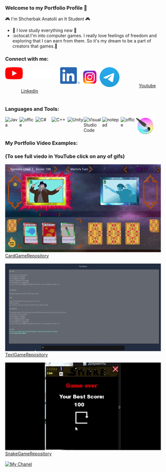 ### Welcome to my Portfolio Profile 🎩

🎮 I'm Shcherbak Anatolii an It Student 🎮 
- 📖 I love study everything new 🚀
- :octocat:I'm into computer games. I really love feelings of freedom and exploring that I can earn from them. So it's my dream to be a part of creators that games.🎇

### Connect with me:

[<img align="left"   alt="Anatolii Shcherbak | YouTube" width="178px" src="https://github.com/Anatolii-Shcherbak/resources/blob/main/Img/yt_logo_rgb_dark.png"/>][youtube]
&nbsp;
[<img align="left"   alt="Anatolii Shcherbak | LinkedIn" width="64px" src="https://github.com/Anatolii-Shcherbak/resources/blob/main/Img/LI-In-Bug.png"/>][linkedin]
[<img align="left"   alt="Anatolii Shcherbak | Instagram" width="64px" src="https://github.com/Anatolii-Shcherbak/resources/blob/main/Img/Inst.png" />][instagram]
[<img align="left"  alt="Anatolii Shcherbak | TG" width="64px" src="https://github.com/Anatolii-Shcherbak/resources/blob/main/Img/Telegram.png" />][Tg]
<br >
<br >
<br >
&nbsp;&nbsp;&nbsp;&nbsp;&nbsp;&nbsp;&nbsp;&nbsp;&nbsp;&nbsp;&nbsp;&nbsp;&nbsp;&nbsp;&nbsp;&nbsp;[Youtube]&nbsp;&nbsp;&nbsp;&nbsp;&nbsp;&nbsp;&nbsp;&nbsp;&nbsp;&nbsp;&nbsp;&nbsp;&nbsp;&nbsp;&nbsp;&nbsp;&nbsp;[Linkedin]
<br >
<br >

### Languages and Tools:

<img align="left" alt="Java" height ="64px" width="46px" src="https://seeklogo.com/images/J/java-logo-7833D1D21A-seeklogo.com.png" />
<img align="left" alt="office" width="52px" src="https://seeklogo.com/images/E/eclipse-logo-85FE4BEA34-seeklogo.com.png" />
<img align="left" alt="C#" width="52px" src="https://seeklogo.com/images/C/c-sharp-c-logo-02F17714BA-seeklogo.com.png" />
<img align="left" alt="C++" width="52px" src="https://seeklogo.com/images/C/c-logo-1B1817C041-seeklogo.com.png" />
<img align="left" alt="Unity" width="52px" src="https://seeklogo.com/images/U/unity-logo-988A22E703-seeklogo.com.png" />
<img align="left" alt="Visual Studio Code" width="60px" src="https://seeklogo.com/images/V/visual-studio-logo-14F95CF819-seeklogo.com.png" />
<img align="left" alt="notepad" width="60px" src="https://seeklogo.com/images/N/notepad-logo-B36F48AC8C-seeklogo.com.png" />
<img align="left" alt="office" width="48px" src="https://seeklogo.com/images/M/microsoft-office-logo-8B0EF31E09-seeklogo.com.png" />
<img align="left" alt="office" width="60px" src="https://github.com/Anatolii-Shcherbak/resources/blob/main/Img/KritaIm-removebg-preview.png" />



<br />
<br />
<br />

### My Portfolio Video Examples:
### (To see full viedo in YouTube click on any of gifs)
<!-- YOUTUBE:START -->
[![My Chanel](https://github.com/Anatolii-Shcherbak/resources/blob/main/Img/GifDe.gif)](https://www.youtube.com/watch?v=VptAMVgpbP8)
<br />
[CardGameRepository](https://github.com/Anatolii-Shcherbak/UnityCardGame)
<br />
<br />
[![My Chanel](https://github.com/Anatolii-Shcherbak/resources/blob/main/Img/TextG.gif)](https://www.youtube.com/watch?v=VptAMVgpbP8)
<br />
[TextGameRepository](https://github.com/Anatolii-Shcherbak/TextAdvantureGame)
<br />
<br />
[![My Chanel](https://github.com/Anatolii-Shcherbak/resources/blob/main/Img/Snake.gif)](https://www.youtube.com/watch?v=VptAMVgpbP8)
<br />
[SnakeGameRepository](https://github.com/Anatolii-Shcherbak/Snake-Java-Game)
<br />
<br />
[![My Chanel](https://github.com/Anatolii-Shcherbak/resources/blob/main/Img/MyGame.gif)](https://www.youtube.com/watch?v=VptAMVgpbP8)
<!-- YOUTUBE:END -->



[youtube]: https://www.youtube.com/channel/UC9Si7j82OO2PLaajrtxa9JA/
[linkedin]: https://www.linkedin.com/in/anatolii-shcherbak/
[instagram]: https://www.instagram.com/s_a_vdeveloper/
[Tg]: https://t.me/S_Anatoliy_V4

[Youtube]: https://www.youtube.com/channel/UC9Si7j82OO2PLaajrtxa9JA/
[Linkedin]: https://www.linkedin.com/in/anatolii-shcherbak/
